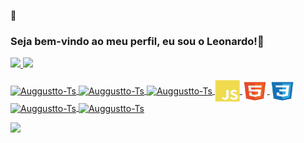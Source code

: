 👋
###  Seja bem-vindo ao meu perfil, eu sou o Leonardo!🚀
<div align="center" style="display: flex; justify-content: space-between; width:100%">
  <a href="https://github.com/Auggustto">
  <img height="150em" src="https://github-readme-stats.vercel.app/api?username=Auggustto&show_icons=true&theme=dracula&include_all_commits=true&count_private=true"/>
  <img height="150em" src="https://github-readme-stats.vercel.app/api/top-langs/?username=Auggustto&layout=compact&langs_count=7&theme=dracula"/>
</div>
<div style="display: inline_block"><br>
  <img align="center" alt="Auggustto-Ts" height="35" width="40" src="https://cdn.jsdelivr.net/gh/devicons/devicon/icons/python/python-original.svg">
  <img align="center" alt="Auggustto-Ts" height="35" width="40" src="https://cdn.jsdelivr.net/gh/devicons/devicon/icons/nodejs/nodejs-original.svg">
  <img align="center" alt="Auggustto-Ts" height="35" width="50" src="https://cdn.jsdelivr.net/gh/devicons/devicon/icons/php/php-original.svg">
  <img align="center" alt="Auggustto-Js" height="35" width="40" src="https://raw.githubusercontent.com/devicons/devicon/master/icons/javascript/javascript-plain.svg">  
  <img align="center" alt="Auggustto-HTML" height="30" width="40" src="https://raw.githubusercontent.com/devicons/devicon/master/icons/html5/html5-original.svg">
  <img align="center" alt="Auggustto-CSS" height="30" width="40" src="https://raw.githubusercontent.com/devicons/devicon/master/icons/css3/css3-original.svg">
  <img align="center" alt="Auggustto-Ts" height="40" width="50" src="https://cdn.jsdelivr.net/gh/devicons/devicon/icons/docker/docker-original.svg">
  <img align="center" alt="Auggustto-Ts" height="30" width="40" src="https://cdn.jsdelivr.net/gh/devicons/devicon/icons/flutter/flutter-original.svg">
</div>
<div style="display: inline_block">

<a href="https://www.linkedin.com/in/leonardo-augusto-9316081b7" target="_blank"><img src="https://img.shields.io/badge/-LinkedIn-%230077B5?style=for-the-badge&logo=linkedin&logoColor=white" target="_blank"></a>
</div>

  
<!-- ![snake gif](https://github.com/Auggustto/Auggustto/blob/output/github-contribution-grid-snake.svg) -->
